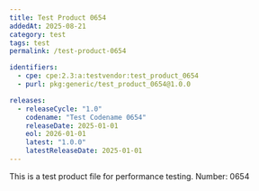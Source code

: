 ```yaml
---
title: Test Product 0654
addedAt: 2025-08-21
category: test
tags: test
permalink: /test-product-0654

identifiers:
  - cpe: cpe:2.3:a:testvendor:test_product_0654
  - purl: pkg:generic/test_product_0654@1.0.0

releases:
  - releaseCycle: "1.0"
    codename: "Test Codename 0654"
    releaseDate: 2025-01-01
    eol: 2026-01-01
    latest: "1.0.0"
    latestReleaseDate: 2025-01-01
---
```


This is a test product file for performance testing. Number: 0654

